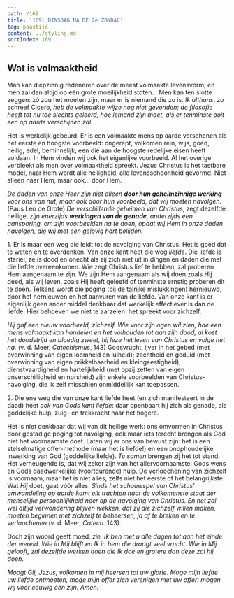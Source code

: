 ```yaml
---
path: /169
title: '169: DINSDAG NA DE 2e ZONDAG'
tag: paastijd
content: ../styling.md
sortIndex: 169
---
```


## Wat is volmaaktheid

Man kan diepzinnig redeneren over de meest volmaakte levensvorm, en men zal dan altijd op één grote moeilijkheid stoten... Men kan ten slotte zeggen: zó zou het moeten zijn, maar er is niemand die zo is. _Ik althans_, zo schreef Cicero, _heb de volmaakte wijze nog niet gevonden; de filosofie heeft tot nu toe slechts geleerd, hoe iemand zijn moet, als er tenminste ooit een op aarde verschijnen zal._

Het is werkelijk gebeurd. Er is een volmaakte mens op aarde verschenen als het eerste en hoogste voorbeeld: ongerept, volkomen rein, wijs, goed, heilig, edel, beminnelijk; een die aan de hoogste redelijke eisen heeft voldaan. In Hem vinden wij ook het eigenlijke voorbeeld. Al het overige verbleekt als men over volmaaktheid spreekt. Jezus Christus is het tastbare model, naar Hem wordt alle heiligheid, alle levensschoonheid gevormd. Niet alleen naar Hem, maar ook... door Hem.

_De daden van onze Heer zijn niet alleen __door hun geheimzinnige werking__ voor ons van nut, maar ook door hun voorbeeld, dat wij moeten navolgen._ (Paus Leo de Grote) _De verschillende geheimen van Christus_, zegt dezelfde heilige, _zijn enerzijds __werkingen van de genade__, anderzijds een aansporing, om zijn voorbeelden na te doen, opdat wij Hem in onze daden navolgen, die wij met een gelovig hart belijden._

1\. Er is maar een weg die leidt tot de navolging van Christus. Het is goed dat te weten en te overdenken. Van onze kant heet die weg _liefde_. Die liefde is steriel, ze is dood en onecht als zij zich niet uit in dingen en daden die met die liefde overeenkomen. Wie zegt Christus lief te hebben, zal proberen Hem aangenaam te zijn. We zijn Hem aangenaam als wij doen zoals Hij deed, als wij leven, zoals Hij heeft geleefd of tenminste ernstig proberen dit te doen. Telkens wordt die poging (bij de talrijke mislukkingen) hernieuwd, door het hernieuwen en het aanvuren van de liefde. Van onze kant is er eigenlijk geen ander middel denkbaar dat werkelijk effectiever is dan de liefde. Hier behoeven we niet te aarzelen: het spreekt voor zichzelf.

_Hij gaf een nieuw voorbeeld, zichzelf. Wie voor zijn ogen wil zien, hoe een mens volmaakt kan handelen en het volhouden tot aan zijn dood, al kost het doodstrijd en bloedig zweet, hij leze het leven van Christus en volge het na._ (v. d. Meer, _Catechismus_, 143) Godsvrucht, ijver in het gebed (met overwinning van eigen loomheid en luiheid); zachtheid en geduld (met overwinning van eigen prikkelbaarheid en kleingeestigheid); dienstvaardigheid en hartelijkheid (met opzij zetten van eigen onverschilligheid en norsheid) zijn enkele voorbeelden van Christus-navolging, die ik zelf misschien onmiddellijk kan toepassen.

2\. Die ene weg die van onze kant liefde heet (en zich manifesteert in de daad) heet _ook van Gods kant liefde_: daar openbaart hij zich als genade, als goddelijke hulp, zuig- en trekkracht naar het hogere.

Het is niet denkbaar dat wij van dit heilige werk: ons omvormen in Christus door gestadige poging tot navolging, ook maar iets terecht brengen als God niet het voornaamste doet. Laten wij er ons van bewust zijn: het is een stelselmatige offer-methode (maar het is liefde!) en een onophoudelijke inwerking van God (goddelijke liefde). _Te samen_ brengen zij het tot stand. Het verheugende is, dat wij zeker zijn van het allervoornaamste: Gods wens en Gods daadwerkelijke (voortdurende) hulp. De verloochening van zichzelf is voornaam, maar het is niet alles, zelfs niet het eerste of het belangrijkste. Wat _Hij_ doet, gaat vóór alles. _Sinds het schouwspel van Christus' omwandeling op aarde komt elk trachten naar de volkomenste staat der menselijke persoonlijkheid neer op de navolging van Christus. En het zal wel altijd verwondering blijven wekken, dat zij die zichzelf willen maken, moeten beginnen met zichzelf te beheersen, ja af te breken en te verloochenen_ (v. d. Meer, _Catech._ 143).

Doch zijn woord geeft moed: _zie, Ik ben met u alle dagen tot aan het einde der wereld_. _Wie in Mij blijft en Ik in hem die draagt veel vrucht. Wie in Mij gelooft, zal dezelfde werken doen die Ik doe en grotere dan deze zal hij doen_.

_Moogt Gij, Jezus, volkomen in mij heersen tot uw glorie. Moge mijn liefde uw liefde ontmoeten, moge mijn offer zich verenigen met uw offer: mogen wij voor eeuwig één zijn. Amen._

